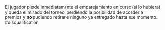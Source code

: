 El jugador pierde inmediatamente el emparejamiento en curso (si lo hubiera) y queda eliminado del torneo, perdiendo la posibilidad de acceder a premios y **no** pudiendo retirarle ninguno ya entregado hasta ese momento.
#disqualification